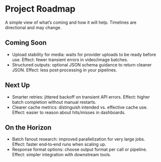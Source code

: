 # Project Roadmap

A simple view of what’s coming and how it will help. Timelines are directional and may change.

## Coming Soon

- Upload stability for media: waits for provider uploads to be ready before use. Effect: fewer transient errors in video/image batches.
- Structured outputs: optional JSON schema guidance to return cleaner JSON. Effect: less post‑processing in your pipelines.

## Next Up

- Smarter retries: jittered backoff on transient API errors. Effect: higher batch completion without manual restarts.
- Clearer cache metrics: distinguish intended vs. effective cache use. Effect: easier to reason about hits/misses in dashboards.

## On the Horizon

- Batch fanout research: improved parallelization for very large jobs. Effect: faster end‑to‑end runs when scaling up.
- Response format options: choose output format per call or pipeline. Effect: simpler integration with downstream tools.

